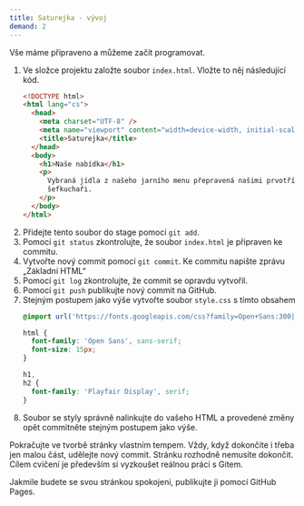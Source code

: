 ```yaml
---
title: Saturejka - vývoj
demand: 2
---
```


Vše máme připraveno a můžeme začít programovat. 

1. Ve složce projektu založte soubor `index.html`. Vložte to něj následující kód. 
   ```html
   <!DOCTYPE html>
   <html lang="cs">
     <head>
       <meta charset="UTF-8" />
       <meta name="viewport" content="width=device-width, initial-scale=1.0" />
       <title>Saturejka</title>
     </head>
     <body>
       <h1>Naše nabídka</h1>
       <p>
         Vybraná jídla z našeho jarního menu přepravená našimi prvotřídními
         šefkuchaři.
       </p>
     </body>
   </html>
   ```
1. Přidejte tento soubor do stage pomocí `git add`.
1. Pomocí `git status` zkontrolujte, že soubor `index.html` je připraven ke commitu.
1. Vytvořte nový commit pomocí `git commit`. Ke commitu napište zprávu „Základní HTML“
1. Pomocí `git log` zkontrolujte, že commit se opravdu vytvořil.
1. Pomocí `git push` publikujte nový commit na GitHub.
1. Stejným postupem jako výše vytvořte soubor `style.css` s tímto obsahem
   ```css
   @import url('https://fonts.googleapis.com/css?family=Open+Sans:300|Playfair+Display:700&display=swap&subset=latin-ext');

   html {
     font-family: 'Open Sans', sans-serif;
     font-size: 15px;
   }
   
   h1,
   h2 {
     font-family: 'Playfair Display', serif;
   }
   ```
1. Soubor se styly správně nalinkujte do vašeho HTML a provedené změny opět commitněte stejným postupem jako výše. 

Pokračujte ve tvorbě stránky vlastním tempem. Vždy, když dokončíte i třeba jen malou část, udělejte nový commit. Stránku rozhodně nemusíte dokončit. Cílem cvičení je především si vyzkoušet reálnou práci s Gitem.

Jakmile budete se svou stránkou spokojeni, publikujte ji pomocí GitHub Pages.
